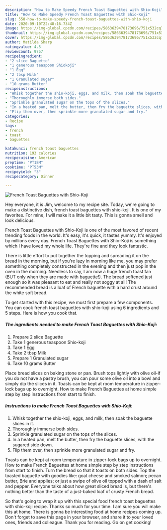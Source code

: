 ```yaml
---
description: "How to Make Speedy French Toast Baguettes with Shio-Koji"
title: "How to Make Speedy French Toast Baguettes with Shio-Koji"
slug: 558-how-to-make-speedy-french-toast-baguettes-with-shio-koji
date: 2020-09-10T22:48:16.734Z
image: https://img-global.cpcdn.com/recipes/5863639478173696/751x532cq70/french-toast-baguettes-with-shio-koji-recipe-main-photo.jpg
thumbnail: https://img-global.cpcdn.com/recipes/5863639478173696/751x532cq70/french-toast-baguettes-with-shio-koji-recipe-main-photo.jpg
cover: https://img-global.cpcdn.com/recipes/5863639478173696/751x532cq70/french-toast-baguettes-with-shio-koji-recipe-main-photo.jpg
author: Matilda Sharp
ratingvalue: 4.5
reviewcount: 9757
recipeingredient:
- "2 slice Baguette"
- "1 generous teaspoon Shiokoji"
- "1 Egg"
- "2 tbsp Milk"
- "1 Granulated sugar"
- "10 grams Butter"
recipeinstructions:
- "Whisk together the shio-koji, eggs, and milk, then soak the baguette slices in it."
- "Thoroughly immerse both sides."
- "Sprinkle granulated sugar on the tops of the slices."
- "In a heated pan, melt the butter, then fry the baguette slices, with the sugared side down."
- "Flip them over, then sprinkle more granulated sugar and fry."
categories:
- Recipe
tags:
- french
- toast
- baguettes

katakunci: french toast baguettes 
nutrition: 193 calories
recipecuisine: American
preptime: "PT18M"
cooktime: "PT53M"
recipeyield: "3"
recipecategory: Dinner

---
```



![French Toast Baguettes with Shio-Koji](https://img-global.cpcdn.com/recipes/5863639478173696/751x532cq70/french-toast-baguettes-with-shio-koji-recipe-main-photo.jpg)

Hey everyone, it is Jim, welcome to my recipe site. Today, we're going to make a distinctive dish, french toast baguettes with shio-koji. It is one of my favorites. For mine, I will make it a little bit tasty. This is gonna smell and look delicious.

French Toast Baguettes with Shio-Koji is one of the most favored of recent trending foods in the world. It's easy, it's quick, it tastes yummy. It's enjoyed by millions every day. French Toast Baguettes with Shio-Koji is something which I have loved my whole life. They're fine and they look fantastic.

There is little effort to put together the topping and spreading it on the bread in the morning, but if you&#39;re lazy in morning like me, you may prefer something completely constructed in the evening and then just pop in the oven in the morning. Needless to say, I am now a huge french toast fan (BUT only when they are made with baguette!). The bread softened just enough so it was pleasant to eat and really not soggy at all! The recommended bread is a loaf of French baguette with a hard crust around the white soft bread.


To get started with this recipe, we must first prepare a few components. You can cook french toast baguettes with shio-koji using 6 ingredients and 5 steps. Here is how you cook that.

<!--inarticleads1-->

##### The ingredients needed to make French Toast Baguettes with Shio-Koji:

1. Prepare 2 slice Baguette
1. Take 1 generous teaspoon Shio-koji
1. Take 1 Egg
1. Take 2 tbsp Milk
1. Prepare 1 Granulated sugar
1. Take 10 grams Butter


Place bread slices on baking stone or pan. Brush tops lightly with olive oil-if you do not have a pastry brush, you can pour some olive oil into a bowl and simply dip the slices in it. Toasts can be kept at room temperature in zipper-lock bags up to overnight. How to make French Baguettes at home simple step by step instructions from start to finish. 

<!--inarticleads2-->

##### Instructions to make French Toast Baguettes with Shio-Koji:

1. Whisk together the shio-koji, eggs, and milk, then soak the baguette slices in it.
1. Thoroughly immerse both sides.
1. Sprinkle granulated sugar on the tops of the slices.
1. In a heated pan, melt the butter, then fry the baguette slices, with the sugared side down.
1. Flip them over, then sprinkle more granulated sugar and fry.


Toasts can be kept at room temperature in zipper-lock bags up to overnight. How to make French Baguettes at home simple step by step instructions from start to finish. Turn the bread so that it toasts on both sides. Top the toasted baguette with goodies like: goat cheese and smoked salmon; pecan butter, Brie and applies; or just a swipe of olive oil topped with a dash of salt and pepper. Everyone talks about how great sliced bread is, but there&#39;s nothing better than the taste of a just-baked loaf of crusty French bread. 

So that's going to wrap it up with this special food french toast baguettes with shio-koji recipe. Thanks so much for your time. I am sure you will make this at home. There is gonna be interesting food at home recipes coming up. Don't forget to save this page in your browser, and share it to your loved ones, friends and colleague. Thank you for reading. Go on get cooking!
